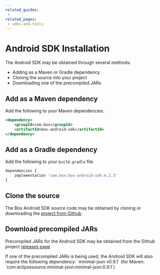 ```yaml
---
related_guides:
 - 
related_pages:
 - sdks-and-tools
---
```


# Android SDK Installation

The Android SDK may be obtained through several methods:

* Adding as a Maven or Gradle dependency
* Cloning the source into your project
* Downloading one of the precompiled JARs

## Add as a Maven dependency

Add the following to your Maven dependencies.

```xml
<dependency>
    <groupId>com.box</groupId>
    <artifactId>box-android-sdk</artifactId>
</dependency>
```

## Add as a Gradle dependency

Add the following to your `build.gradle` file.

```js
dependencies {
    implementation 'com.box:box-android-sdk:4.2.3'
}
```

## Clone the source

The Box Android SDK source code may be obtained by cloning or downloading the [project from Github][android-sdk-github].

## Download precompiled JARs

Precompiled JARs for the Android SDK may be obtained from the Github project [releases page][android-sdk-github-releases]

<Message warning>
  If one of the precompiled JARs is being used, the Android SDK will also require the following dependency: `minimal-json v0.9.1` (for Maven: `com.eclipsesource.minimal-json:minimal-json:0.9.1`)
</Message>

[android-sdk-github]: https://github.com/box/box-android-sdk/tree/master/box-content-sdk
[android-sdk-github-releases]: https://github.com/box/box-android-sdk/releases
